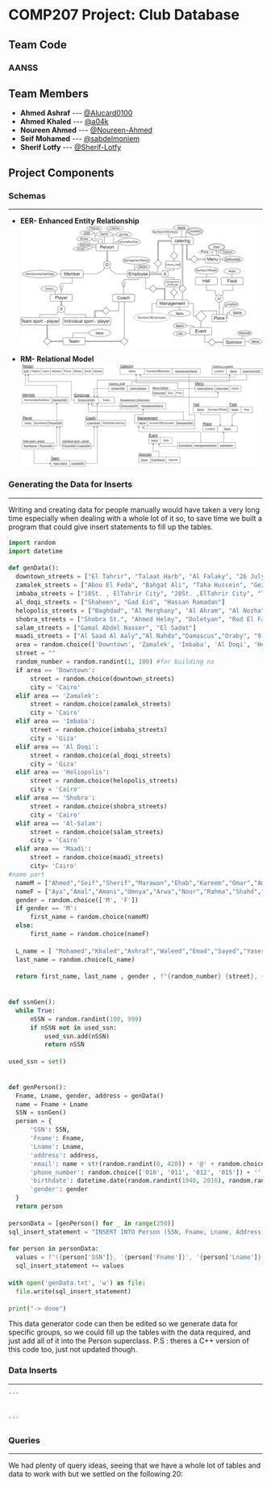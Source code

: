 # COMP207 Project: Club Database

## Team Code

### AANSS

## Team Members

- **Ahmed Ashraf** --- [@Alucard0100](https://github.com/Alucard0100)
- **Ahmed Khaled** --- [@a04k](https://github.com/a04k)
- **Noureen Ahmed** --- [@Noureen-Ahmed](https://github.com/Noureen-Ahmed)
- **Seif Mohamed** --- [@sabdelmoniem](https://github.com/sabdelmoniem)
- **Sherif Lotfy** --- [@Sherif-Lotfy](https://github.com/Sherif-Lotfy)

 ## Project Components

  ### Schemas
  ---
- **EER- Enhanced Entity Relationship**
  ![EER](./DigitalSchemas/EER.jpg)

- **RM- Relational Model**
  ![RM](./DigitalSchemas/RM.jpg)

### Generating the Data for Inserts
---
   Writing and creating data for people manually would have taken a very long time especially when dealing with a whole lot of it so, to save time we built a program that could give insert statements to fill up the tables.

  ```python
import random
import datetime

def genData():
    downtown_streets = ["El Tahrir", "Talaat Harb", "Al Falaky", "26 July St", "Champeleon", "Sherif", "Adly"]
    zamalek_streets = ["Abou El Feda", "Bahgat Ali", "Taha Hussein", "Gezira", "Hassan Sabry", "Shagaret Al Dor", "Hassan Assem", "Ahmed Heshmat", "kamal Al Tawil", "Mohammed Mazhar"]
    imbaba_streets = ["18St. , ElTahrir City", "28St. ,ElTahrir City", "Talaat Harb", "Mamdouh Salem"]
    al_doqi_streets = ["Shaheen", "Gad Eid", "Hassan Ramadan"]
    helopolis_streets = ["Baghdad", "Al Merghany", "Al Ahram", "Al Nozha", "Al Hegaz", "Salah El Din"]
    shobra_streets = ["Shobra St.", "Ahmed Helmy", "Doletyan", "Rod El Farag", "Al Teraa Al Boulakeya", "Kholousi", "Al Khamrawaya", "15 May"]
    salam_streets = ["Gamal Abdel Nasser", "El Sadat"]
    maadi_streets = ["Al Saad Al Aaly","Al Nahda","Damascus","Oraby", "9 St.","Al Kanal","151 St.", "Al Nadi"]
    area = random.choice(['Downtown', 'Zamalek', 'Imbaba', 'Al Doqi', 'Heliopolis', 'Shobra', 'Al-Salam', 'Maadi'])
    street = ""
    random_number = random.randint(1, 100) #for building no 
    if area == 'Downtown':
        street = random.choice(downtown_streets)
        city = 'Cairo'
    elif area == 'Zamalek':
        street = random.choice(zamalek_streets)
        city = 'Cairo'
    elif area == 'Imbaba':
        street = random.choice(imbaba_streets)
        city = 'Giza'
    elif area == 'Al Doqi':
        street = random.choice(al_doqi_streets)
        city = 'Giza'
    elif area == 'Heliopolis':
        street = random.choice(helopolis_streets)
        city = 'Cairo'
    elif area == 'Shobra':
        street = random.choice(shobra_streets)
        city = 'Cairo'
    elif area == 'Al-Salam':
        street = random.choice(salam_streets)
        city = 'Cairo'
    elif area == 'Maadi':
        street = random.choice(maadi_streets)
        city= 'Cairo'
  #name part
    nameM = ["Ahmed","Seif","Sherif","Marawan","Ehab","Kareem","Omar","Amr","Amir","Zeyad","Rashad","Abdallah","Abdelrahman","Ali","Wael","Mohamed","Mahmoud","Yousif","Mostafa","Adham","Ibrahim","Eyad","Abdalaziz","Haytham"]
    nameF = ["Aya","Amal","Amani","Omnya","Arwa","Nour","Rahma","Shahd","Noureen","Mariam","Nada","Esraa","Hager","Nourhan","Yasmin","Yara","Dina","Hana","Salma","Toaa","Eman"]  
    gender = random.choice(['M', 'F'])  
    if gender == 'M':
        first_name = random.choice(nameM)
    else:
        first_name = random.choice(nameF)
  
    L_name = [ "Mohamed","Khaled","Ashraf","Waleed","Emad","Sayed","Yaser","Magdy","Adel","Nader","Sobhi","Hani","Hassan","Farag","Salah","Ghanim","Khalil","Zakaria","Fawzi","Ezzat" ]
    last_name = random.choice(L_name)

    return first_name, last_name , gender , f"{random_number} {street}, {area}, {city}"


def ssnGen():
    while True:
        nSSN = random.randint(100, 999)
        if nSSN not in used_ssn:
            used_ssn.add(nSSN)
            return nSSN

used_ssn = set()


def genPerson():
    Fname, Lname, gender, address = genData()
    name = Fname + Lname
    SSN = ssnGen()
    person = {
        'SSN': SSN,
        'Fname': Fname,
        'Lname': Lname,
        'address': address,
        'email': name + str(random.randint(0, 420)) + '@' + random.choice(['gmail.com', 'hotmail.com', 'outlook.com']),
        'phone_number': random.choice(['010', '011', '012', '015']) + ''.join([str(digit) for digit in random.sample(range(10), 8)]),
        'birthdate': datetime.date(random.randint(1940, 2016), random.randint(1, 12), random.randint(1, 28)),
        'gender': gender
    }
    return person

personData = [genPerson() for _ in range(250)]
sql_insert_statement = "INSERT INTO Person (SSN, Fname, Lname, Address, PhoneNumber, Bdate, Gender, Email) VALUES\n "

for person in personData:
    values = f"({person['SSN']}, '{person['Fname']}', '{person['Lname']}', '{person['address']}', '{person['phone_number']}', '{person['birthdate']}', '{person['gender']}', '{person['email']}'),\n"
    sql_insert_statement += values

with open('genData.txt', 'w') as file:
    file.write(sql_insert_statement)

print("-> done")
```

  This data generator code can then be edited so we generate data for specific groups, so we could fill up the tables with the data required, and just add all of it into the Person superclass.
  P.S : theres a C++ version of this code too, just not updated though.

  ### Data Inserts
  ---
    ```


    ```

 ###  Queries
 ---
 We had plenty of query ideas, seeing that we have a whole lot of tables and data to work with but we settled on the following 20:

  ``` 


  ```
